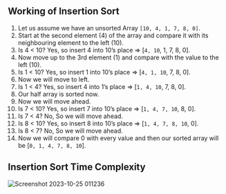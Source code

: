 ## Working of Insertion Sort
1. Let us assume we have an unsorted Array ``[10, 4, 1, 7, 8, 0]``. 
2. Start at the second element (4) of the array and compare it with its neighbouring element to the left (10).
3. Is 4 < 10? Yes, so insert 4 into 10’s place => [``4, 10``, 1, 7, 8, 0].
4. Now move up to the 3rd element (1) and compare with the value to the left (10).
5. Is 1 < 10? Yes, so insert 1 into 10’s place => [``4, 1, 10``, 7, 8, 0].
6. Now we will move to left.
7. Is 1 < 4? Yes, so insert 4 into 1’s place => [``1, 4, 10``, 7, 8, 0].
8. Our half array is sorted now.
9. Now we will move ahead.
10. Is 7 < 10? Yes, so insert 7 into 10’s place => [``1, 4, 7, 10``, 8, 0].
11. Is 7 < 4? No, So we will move ahead.
12. Is 8 < 10? Yes, so insert 8 into 10’s place => [``1, 4, 7, 8, 10``, 0].
13. Is 8 < 7? No, So we will move ahead.
14. Now we will compare 0 with every value and then our sorted array will be [``0, 1, 4, 7, 8, 10``].

## Insertion Sort Time Complexity
![Screenshot 2023-10-25 011236](https://github.com/jatiinyadav/SortingAlgorithms/assets/73248007/278a84cc-8b63-4fe0-9566-7c8ead2641bc)
